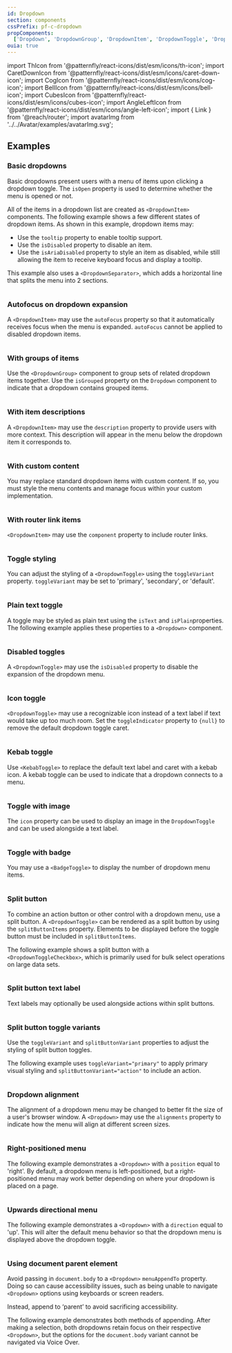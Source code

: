 ```yaml
---
id: Dropdown
section: components
cssPrefix: pf-c-dropdown
propComponents:
  ['Dropdown', 'DropdownGroup', 'DropdownItem', 'DropdownToggle', 'DropdownToggleCheckbox', 'DropdownToggleAction', DropdownSeparator]
ouia: true
---
```


import ThIcon from '@patternfly/react-icons/dist/esm/icons/th-icon';
import CaretDownIcon from '@patternfly/react-icons/dist/esm/icons/caret-down-icon';
import CogIcon from '@patternfly/react-icons/dist/esm/icons/cog-icon';
import BellIcon from '@patternfly/react-icons/dist/esm/icons/bell-icon';
import CubesIcon from '@patternfly/react-icons/dist/esm/icons/cubes-icon';
import AngleLeftIcon from '@patternfly/react-icons/dist/esm/icons/angle-left-icon';
import { Link } from '@reach/router';
import avatarImg from '../../Avatar/examples/avatarImg.svg';

## Examples

### Basic dropdowns

Basic dropdowns present users with a menu of items upon clicking a dropdown toggle. The `isOpen` property is used to determine whether the menu is opened or not.

All of the items in a dropdown list are created as `<DropdownItem>` components. The following example shows a few different states of dropdown items. As shown in this example, dropdown items may: 
- Use the `tooltip` property to enable tooltip support. 
- Use the `isDisabled` property to disable an item.
- Use the `isAriaDisabled` property to style an item as disabled, while still allowing the item to receive keyboard focus and display a tooltip.

This example also uses a `<DropdownSeparator>`, which adds a horizontal line that splits the menu into 2 sections.

```ts file='./DropdownBasic.tsx'
```

### Autofocus on dropdown expansion

A `<DropdownItem>` may use the  `autoFocus` property so that it automatically receives focus when the menu is expanded. `autoFocus` cannot be applied to disabled dropdown items.

```ts file="./DropdownInitialSelection.tsx"
```

### With groups of items

Use the `<DropdownGroup>` component to group sets of related dropdown items together. Use the `isGrouped` property on the `Dropdown` component to indicate that a dropdown contains grouped items.

```ts file="./DropdownGroups.tsx"
```

### With item descriptions

A `<DropdownItem>` may use the `description` property to provide users with more context. This description will appear in the menu below the dropdown item it corresponds to.

```ts file="./DropdownDescriptions.tsx"
```

### With custom content

You may replace standard dropdown items with custom content. If so, you must style the menu contents and manage focus within your custom implementation.

```ts file="./DropdownBasicPanel.tsx"
```

### With router link items

`<DropdownItem>` may use the `component` property to include router links.

```ts file="./DropdownRouterLink.tsx"
```

### Toggle styling

You can adjust the styling of a `<DropdownToggle>` using the `toggleVariant` property. `toggleVariant` may be set to 'primary', 'secondary', or 'default'.

```ts file="./DropdownPrimaryToggle.tsx"
```

### Plain text toggle

A toggle may be styled as plain text using the `isText` and `isPlain`properties. The following example applies these properties to a `<Dropdown>` component.

```ts file="./DropdownPlainTextToggle.tsx"
```

### Disabled toggles

A `<DropdownToggle>` may use the `isDisabled` property to disable the expansion of the dropdown menu.

```ts file="./DropdownDisabled.tsx"
```

### Icon toggle

`<DropdownToggle>` may use a recognizable icon instead of a text label if text would take up too much room. Set the `toggleIndicator` property to `{null}` to remove the default dropdown toggle caret.

```ts file="./DropdownIconOnly.tsx"
```

### Kebab toggle

Use `<KebabToggle>` to replace the default text label and caret with a kebab icon. A kebab toggle can be used to indicate that a dropdown connects to a menu.

```ts file="./DropdownKebab.tsx"
```

### Toggle with image

The `icon` property can be used to display an image in the `DropdownToggle` and can be used alongside a text label.

```ts file="./DropdownImageAndText.tsx"
```

### Toggle with badge

You may use a `<BadgeToggle>` to display the number of dropdown menu items.

```ts file="./DropdownBadge.tsx"
```

### Split button

To combine an action button or other control with a dropdown menu, use a split button. A `<DropdownToggle>` can be rendered as a split button by using the `splitButtonItems` property. Elements to be displayed before the toggle button must be included in `splitButtonItems`.

The following example shows a split button with a `<DropdownToggleCheckbox>`, which is primarily used for bulk select operations on large data sets. 

```ts file="./DropdownSplitButton.tsx"
```

### Split button text label

Text labels may optionally be used alongside actions within split buttons.

```ts file="./DropdownSplitButtonText.tsx"
```

### Split button toggle variants

Use the `toggleVariant` and `splitButtonVariant` properties to adjust the styling of split button toggles. 

The following example uses `toggleVariant="primary"` to apply primary visual styling and `splitButtonVariant="action"` to include an action.

```ts file="./DropdownSplitButtonActionPrimary.tsx"
```

### Dropdown alignment

The alignment of a dropdown menu may be changed to better fit the size of a user's browser window. A `<Dropdown>` may use the `alignments` property to indicate how the menu will align at different screen sizes.

```ts file="./DropdownAlignmentOnBreakpoints.tsx"
```

### Right-positioned menu

The following example demonstrates a `<Dropdown>` with a `position` equal to 'right'. By default, a dropdown menu is left-positioned, but a right-positioned menu may work better depending on where your dropdown is placed on a page.

```ts file="./DropdownPositionRight.tsx"
```

### Upwards directional menu

The following example demonstrates a `<Dropdown>` with a  `direction` equal to 'up'. This will alter the default menu behavior so that the dropdown menu is displayed above the dropdown toggle.

```ts file="./DropdownDirectionUp.tsx"
```

### Using document parent element

Avoid passing in `document.body` to a `<Dropdown>` `menuAppendTo` property. Doing so can cause accessibility issues, such as being unable to navigate `<Dropdown>` options using keyboards or screen readers. 

Instead, append to ‘parent’ to avoid sacrificing accessibility.

The following example demonstrates both methods of appending. After making a selection, both dropdowns retain focus on their respective `<Dropdown>`, but the options for the `document.body` variant cannot be navigated via Voice Over.

```ts file="./DropdownAppendBodyVsParent.tsx"
```
